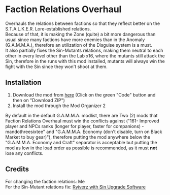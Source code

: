 # Faction Relations Overhaul

Overhauls the relations between factions so that they reflect better on the S.T.A.L.K.E.R. Lore-established relations.<br>
Because of that, it is making the Zone (quite) a bit more dangerous than usual since many factions have more enemies than in the Anomaly (G.A.M.M.A.), therefore an utilization of the Disguise system is a must.<br>
It also partially fixes the Sin-Mutants relations, making them neutral to each other in every level other than the Lab x16, where the mutants still attack the Sin, therefore in the runs with this mod installed, mutants will always win the fight with the Sin since they won't shoot at them.<br>

## Installation

1. Download the mod from [here](https://github.com/MVukanichh/factionrelationsoverhaul) (Click on the green "Code" button and then on "Download ZIP")
2. Install the mod through the Mod Organizer 2

By default in the default G.A.M.M.A. modlist, there are Two (2) mods that Faction Relations Overhaul must win the conflicts against ("161- Improved player and NPCs ranks (longer for player, faster for companions) - mandothreesixtee" and "G.A.M.M.A. Economy (don't disable, turn on Black Market to buy gear)"), therefore putting the mod anywhere below the "G.A.M.M.A. Economy and Craft" separator is acceptable but putting the mod as low in the load order as possible is recommended, as it must **not** lose any conflicts.

## Credits

For changing the faction relations: Me<br>
For the Sin-Mutant relations fix: [Ryiverz with Sin Upgrade Software](https://www.moddb.com/mods/stalker-anomaly/addons/sin-upgrade-software/)
